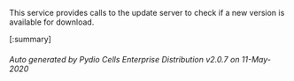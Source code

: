 






This service provides calls to the update server to check if a new version is available for download.

[:summary]

###### Auto generated by Pydio Cells Enterprise Distribution v2.0.7 on 11-May-2020
